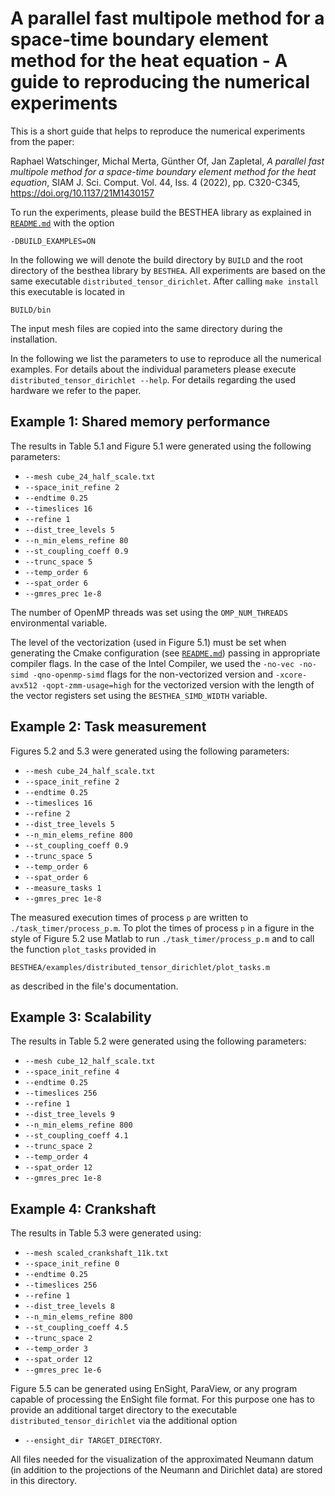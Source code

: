 
A parallel fast multipole method for a space-time boundary element method for the heat equation - A guide to reproducing the numerical experiments
======================================================================================

This is a short guide that helps to reproduce the numerical experiments from the paper:

Raphael Watschinger, Michal Merta, Günther Of, Jan Zapletal, *A parallel fast multipole method for a space-time boundary element method for the heat equation*, SIAM J. Sci. Comput. Vol. 44, Iss. 4 (2022), pp. C320-C345, https://doi.org/10.1137/21M1430157

To run the experiments, please build the BESTHEA library as explained in [`README.md`](../README.md) with the option
```
-DBUILD_EXAMPLES=ON
```
In the following we will denote the build directory by `BUILD` and the root directory of the besthea library by `BESTHEA`. All experiments are based on the same executable `distributed_tensor_dirichlet`.
After calling `make install` this executable is located in
```
BUILD/bin
```
The input mesh files are copied into the same directory during the installation.

In the following we list the parameters to use to reproduce all the numerical examples. For details about the individual parameters please execute `distributed_tensor_dirichlet --help`. For details regarding the used hardware we refer to the paper.

## Example 1: Shared memory performance

The results in Table 5.1 and Figure 5.1 were generated using the following parameters:

* `--mesh cube_24_half_scale.txt`
* `--space_init_refine 2`
* `--endtime 0.25`
* `--timeslices 16`
* `--refine 1`
* `--dist_tree_levels 5`
* `--n_min_elems_refine 80`
* `--st_coupling_coeff 0.9`
* `--trunc_space 5`
* `--temp_order 6`
* `--spat_order 6`
* `--gmres_prec 1e-8`

The number of OpenMP threads was set using the `OMP_NUM_THREADS` environmental variable.

The level of the vectorization (used in Figure 5.1) must be set when generating the Cmake configuration (see [`README.md`](../../README.md)) passing in appropriate compiler flags. In the case of the Intel Compiler, we used the `-no-vec -no-simd -qno-openmp-simd` flags for the non-vectorized version and `-xcore-avx512 -qopt-zmm-usage=high` for the vectorized version with the length of the vector registers set using the `BESTHEA_SIMD_WIDTH` variable.

## Example 2: Task measurement

Figures 5.2 and 5.3 were generated using the following parameters:

* `--mesh cube_24_half_scale.txt`
* `--space_init_refine 2`
* `--endtime 0.25`
* `--timeslices 16`
* `--refine 2`
* `--dist_tree_levels 5`
* `--n_min_elems_refine 800`
* `--st_coupling_coeff 0.9`
* `--trunc_space 5`
* `--temp_order 6`
* `--spat_order 6`
* `--measure_tasks 1`
* `--gmres_prec 1e-8`

The measured execution times of process `p` are written to `./task_timer/process_p.m`. To plot the times of process `p` in a figure in the style of Figure 5.2 use Matlab to run `./task_timer/process_p.m` and to call the function `plot_tasks` provided in
```
BESTHEA/examples/distributed_tensor_dirichlet/plot_tasks.m
```
as described in the file's documentation.

## Example 3: Scalability

The results in Table 5.2 were generated using the following parameters:

* `--mesh cube_12_half_scale.txt`
* `--space_init_refine 4`
* `--endtime 0.25`
* `--timeslices 256`
* `--refine 1`
* `--dist_tree_levels 9`
* `--n_min_elems_refine 800`
* `--st_coupling_coeff 4.1`
* `--trunc_space 2`
* `--temp_order 4`
* `--spat_order 12`
* `--gmres_prec 1e-8`

## Example 4: Crankshaft

The results in Table 5.3 were generated using:

* `--mesh scaled_crankshaft_11k.txt`
* `--space_init_refine 0`
* `--endtime 0.25`
* `--timeslices 256`
* `--refine 1`
* `--dist_tree_levels 8`
* `--n_min_elems_refine 800`
* `--st_coupling_coeff 4.5`
* `--trunc_space 2`
* `--temp_order 3`
* `--spat_order 12`
* `--gmres_prec 1e-6`

Figure 5.5 can be generated using EnSight, ParaView, or any program capable of processing the EnSight file format. For this purpose one has to provide an additional target directory to the executable `distributed_tensor_dirichlet` via the additional option

* `--ensight_dir TARGET_DIRECTORY`.

All files needed for the visualization of the approximated Neumann datum (in addition to the projections of the Neumann and Dirichlet data) are stored in this directory.
